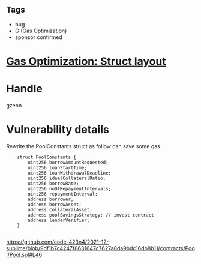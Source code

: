 ## Tags

- bug
- G (Gas Optimization)
- sponsor confirmed

# [Gas Optimization: Struct layout](https://github.com/code-423n4/2021-12-sublime-findings/issues/129) 

# Handle

gzeon


# Vulnerability details

Rewrite the PoolConstants struct as follow can save some gas
```
    struct PoolConstants {
        uint256 borrowAmountRequested;
        uint256 loanStartTime;
        uint256 loanWithdrawalDeadline;
        uint256 idealCollateralRatio;
        uint256 borrowRate;
        uint256 noOfRepaymentIntervals;
        uint256 repaymentInterval;
        address borrower;
        address borrowAsset;
        address collateralAsset;
        address poolSavingsStrategy; // invest contract
        address lenderVerifier;
    }
    
```
https://github.com/code-423n4/2021-12-sublime/blob/9df1b7c4247f8631647c7627a8da9bdc16db8b11/contracts/Pool/Pool.sol#L46

